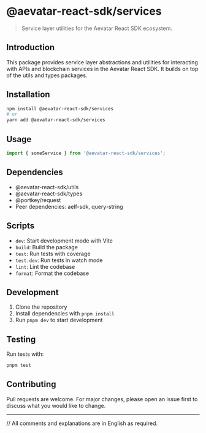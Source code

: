 # @aevatar-react-sdk/services

> Service layer utilities for the Aevatar React SDK ecosystem.

## Introduction

This package provides service layer abstractions and utilities for interacting with APIs and blockchain services in the Aevatar React SDK. It builds on top of the utils and types packages.

## Installation

```bash
npm install @aevatar-react-sdk/services
# or
yarn add @aevatar-react-sdk/services
```

## Usage

```ts
import { someService } from '@aevatar-react-sdk/services';
```

## Dependencies
- @aevatar-react-sdk/utils
- @aevatar-react-sdk/types
- @portkey/request
- Peer dependencies: aelf-sdk, query-string

## Scripts
- `dev`: Start development mode with Vite
- `build`: Build the package
- `test`: Run tests with coverage
- `test:dev`: Run tests in watch mode
- `lint`: Lint the codebase
- `format`: Format the codebase

## Development
1. Clone the repository
2. Install dependencies with `pnpm install`
3. Run `pnpm dev` to start development

## Testing
Run tests with:
```bash
pnpm test
```

## Contributing
Pull requests are welcome. For major changes, please open an issue first to discuss what you would like to change.

---
// All comments and explanations are in English as required.
